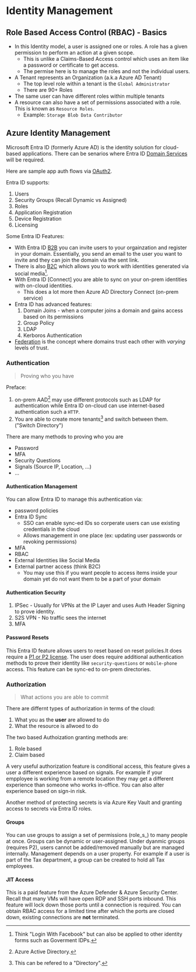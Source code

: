 # Identity Management

## Role Based Access Control (RBAC) - Basics

-   In this Identity model, a user is assigned one or roles. A role has a given permission to perform an action at a given scope.
    -   This is unlike a Claims-Based Access control which uses an item like a password or certificate to get access.
    -   The permise here is to manage the roles and not the individual users.
-   A Tenant represents an Organization (a.k.a Azure AD Tenant)
    -   The top level role within a tenant is the `Global Administrator`
    -   There are 90+ Roles
-   The same user can have different roles within multiple tenants
-   A resource can also have a set of permissions associated with a role. This is known as `Resource Roles`.
    -   Example: `Storage Blob Data Contributor`

## Azure Identity Management

Microsoft Entra ID (formerly Azure AD) is the identity solution for cloud-based applications. There can be senarios where Entra ID [Domain Services](https://learn.microsoft.com/en-us/entra/identity/domain-services/overview) will be required.

Here are sample app auth flows via [OAuth2](https://learn.microsoft.com/en-us/entra/architecture/auth-oauth2).

Entra ID supports:

1. Users
2. Security Groups (Recall Dynamic vs Assigned)
3. Roles
4. Application Registration
5. Device Registration
6. Licensing

Some Entra ID Features:

-   With Entra ID [B2B](https://learn.microsoft.com/en-us/entra/external-id/what-is-b2b) you can invite users to your orgainzation and register in your domain. Essentially, you send an email to the user you want to invite and they can join the domain via the sent link.
-   There is also [B2C](https://learn.microsoft.com/en-us/entra/external-id/external-identities-overview#azure-ad-b2c) which allows you to work with identities generated via social media[^1].
-   With Entra ID [Connect] you are able to sync on your on-prem identities with on-cloud identities.
    - This does a lot more then Azure AD Directory Connect (on-prem service)
-   Entra ID has advanced features:
    1. Domain Joins - when a computer joins a domain and gains access based on its permissions
    2. Group Policy
    3. LDAP
    4. Kerboros Authentication
-   [Federation](https://learn.microsoft.com/en-us/entra/identity/hybrid/connect/whatis-fed) is the concept where domains trust each other with _varying_ levels of trust.

### Authentication

> Proving who you have

Preface:

1. on-prem AAD[^2] may use different protocols such as LDAP for authentication while Entra ID on-cloud can use internet-based authentication such a `HTTP`.
2. You are able to create more tenants[^3] and switch between them. ("Switch Directory")

There are many methods to proving who you are

-   Password
-   MFA
-   Security Questions
-   Signals (Source IP, Location, ...)
-   ...

#### Authentication Management

You can allow Entra ID to manage this authentication via:

-   password policies
-   Entra ID Sync
    -   SSO can enable sync-ed IDs so corperate users can use existing credentials in the cloud
    - Allows management in one place (ex: updating user passwords or revoking permissions)
-   MFA
-   RBAC
-   External Identities like Social Media
-   External partner access (think B2C)
    -   You may use this if you want people to access items inside your domain yet do not want them to be a part of your domain

#### Authentication Security

1. IPSec - Usually for VPNs at the IP Layer and uses Auth Header Signing to prove identity.
2. S2S VPN - No traffic sees the internet
3. MFA

#### Password Resets

This Entra ID feature allows users to reset based on reset policies.It does require a [P1 or P2 license](https://www.microsoft.com/en-us/security/business/microsoft-entra-pricing). The user does require additional authentication methods to prove their identity like `security-questions` or `mobile-phone` access. This feature can be sync-ed to on-prem directories. 

### Authorization

> What actions you are able to commit

There are differnt types of authorization in terms of the cloud:

1. What you as the **user** are allowed to do
2. What the resource is allwoed to do

The two based Authoization granting methods are:
1. Role based
2. Claim based

A very useful authorization feature is conditional access, this feature gives a user a different experience based on signals. For example if your empployee is working from a remote location they may get a different experience than someone who works in-office. You can also alter experience based on sign-in risk.

Another method of protecting secrets is via Azure Key Vault and granting access to secrets via Entra ID roles.

#### Groups

You can use groups to assign a set of permissions (role_s_) to many people at once. Groups can be dynamic or user-assigned. Under dyanmic groups (requires P2), users cannot be added/removed manually but are managed internally. Management depends on a user property. For example if a user is part of the Tax department, a group can be created to hold all Tax employees.

#### JIT Access

This is a paid feature from the Azure Defender & Azure Security Center. Recall that many VMs will have open RDP and SSH ports inbound. This feature will lock down those ports until a connection is required. You can obtain RBAC access for a limited time after which the ports are closed down, existing connections are **not** terminated. 

[^1]: Think "Login With Facebook" but can also be applied to other identity forms such as Goverment IDPs.
[^2]: Azure Active Directory.
[^3]: This can be refered to a "Directory".
